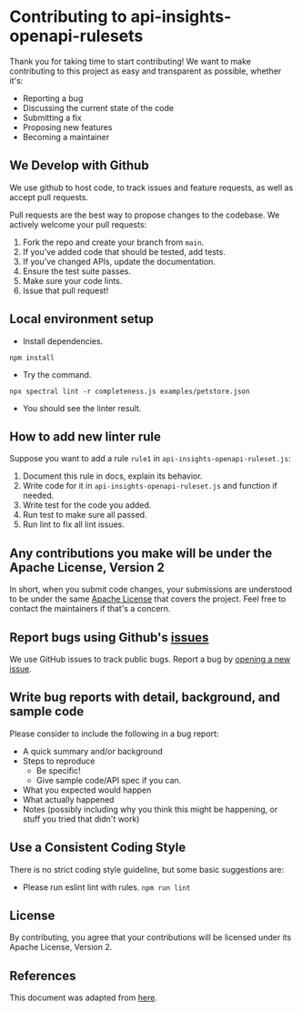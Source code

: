 # Contributing to api-insights-openapi-rulesets
Thank you for taking time to start contributing! We want to make contributing to this project as easy and transparent as possible, whether it's:

- Reporting a bug
- Discussing the current state of the code
- Submitting a fix
- Proposing new features
- Becoming a maintainer

## We Develop with Github
We use github to host code, to track issues and feature requests, as well as accept pull requests.

Pull requests are the best way to propose changes to the codebase. We actively welcome your pull requests:

1. Fork the repo and create your branch from `main`.
2. If you've added code that should be tested, add tests.
3. If you've changed APIs, update the documentation.
4. Ensure the test suite passes.
5. Make sure your code lints.
6. Issue that pull request!

## Local environment setup

* Install dependencies.
```
npm install
```
* Try the command.
```
npx spectral lint -r completeness.js examples/petstore.json
```
* You should see the linter result.

## How to add new linter rule

Suppose you want to add a rule `rule1` in `api-insights-openapi-ruleset.js`:

1. Document this rule in docs, explain its behavior.
2. Write code for it in `api-insights-openapi-ruleset.js` and function if needed.
3. Write test for the code you added.
4. Run test to make sure all passed.
5. Run lint to fix all lint issues.

## Any contributions you make will be under the Apache License, Version 2
In short, when you submit code changes, your submissions are understood to be under the same [Apache License](LICENSE) that covers the project.
Feel free to contact the maintainers if that's a concern.

## Report bugs using Github's [issues](https://wwwin-github.cisco.com/DevNet/api-insights/issues)
We use GitHub issues to track public bugs. Report a bug by [opening a new issue](https://wwwin-github.cisco.com/DevNet/api-insights/issues).

## Write bug reports with detail, background, and sample code

Please consider to include the following in a bug report:

- A quick summary and/or background
- Steps to reproduce
  - Be specific!
  - Give sample code/API spec if you can.
- What you expected would happen
- What actually happened
- Notes (possibly including why you think this might be happening, or stuff you tried that didn't work)

## Use a Consistent Coding Style
There is no strict coding style guideline, but some basic suggestions are:

* Please run eslint lint with rules. `npm run lint`


## License
By contributing, you agree that your contributions will be licensed under its Apache License, Version 2.

## References
This document was adapted from [here](https://gist.github.com/briandk/3d2e8b3ec8daf5a27a62).

